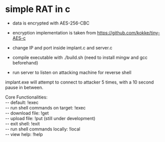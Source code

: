 # simple RAT in c

+ data is encrypted with AES-256-CBC
+ encryption implementation is taken from https://github.com/kokke/tiny-AES-c

+ change IP and port inside implant.c and server.c
+ compile executable with ./build.sh (need to install mingw and gcc beforehand)
+ run server to listen on attacking machine for reverse shell

implant.exe will attempt to connect to attacker 5 times, with a 10 second pause in between.

Core Functionalities:<br/>
	-- default:                      !exec <command><br/>
	-- run shell commands on target: !exec <command><br/>
	-- download file:                !get <target filename><br/>
	-- upload file:                  !put <local filename> (still under development)<br/>
	-- exit shell:                   !exit<br/>
	-- run shell commands locally:   !local <command><br/>
	-- view help:                    !help
